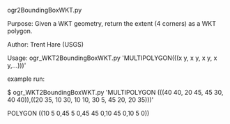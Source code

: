 ogr2BoundingBoxWKT.py

 Purpose: Given a  WKT geometry, return the extent (4 corners) as a WKT polygon.

 Author: Trent Hare (USGS)
 
 Usage:   ogr_WKT2BoundingBoxWKT.py 'MULTIPOLYGON(((x y, x y, x y, x y,...)))'
 
 
 example run:

$ ogr_WKT2BoundingBoxWKT.py 'MULTIPOLYGON (((40 40, 20 45, 45 30, 40 40)),((20 35, 10 30, 10 10, 30 5, 45 20, 20 35)))'

POLYGON ((10 5 0,45 5 0,45 45 0,10 45 0,10 5 0))
